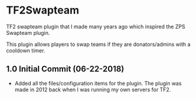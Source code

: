 # TF2Swapteam
TF2 swapteam plugin that I made many years ago which inspired the ZPS Swapteam plugin.

This plugin allows players to swap teams if they are donators/admins with a cooldown timer.

1.0 Initial Commit (06-22-2018)
-----------------
- Added all the files/configuration items for the plugin. The plugin was made in 2012 back when I was running my own servers for TF2.